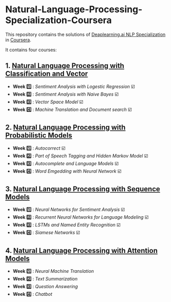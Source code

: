 # Natural-Language-Processing-Specialization-Coursera

This repository contains the solutions of [Deaplearning.ai NLP Specialization](https://www.coursera.org/specializations/natural-language-processing) in [Coursera](https://www.coursera.org/).

It contains four courses:
 ## 1. [Natural Language Processing with Classification and Vector](https://www.coursera.org/learn/classification-vector-spaces-in-nlp)
 
 - **Week :one:** : *Sentiment Analysis with Logestic Regression* :ballot_box_with_check:
 - **Week :two:** : *Sentiment Analysis with Naive Bayes* :ballot_box_with_check:
 - **Week :three:** : *Vector Space Model* :ballot_box_with_check:
 - **Week :four:** : *Machine Translation and Document search* :ballot_box_with_check:
 
    
    
 ## 2. [Natural Language Processing with Probabilistic Models](https://www.coursera.org/learn/probabilistic-models-in-nlp)
 
 - **Week :one:** : *Autocorrect* :ballot_box_with_check:
 - **Week :two:** : *Part of Speech Tagging and Hidden Markov Model* :ballot_box_with_check:
 - **Week :three:** : *Autocomplete and Language Models* :ballot_box_with_check:
 - **Week :four:** : *Word Emgedding with Neural Network* :ballot_box_with_check:
 
 
 ## 3. [Natural Language Processing with Sequence Models](https://www.coursera.org/learn/sequence-models-in-nlp)
 
 - **Week :one:** : *Neural Networks for Sentiment Analysis* :ballot_box_with_check:
 - **Week :two:** : *Recurrent Neural Networks for Language Modeling* :ballot_box_with_check:
 - **Week :three:** : *LSTMs and Named Entity Recognition* :ballot_box_with_check:
 - **Week :four:** : *Siamese Networks* :ballot_box_with_check:
 
 ## 4. [Natural Language Processing with Attention Models](https://www.coursera.org/learn/attention-models-in-nlp)

 - **Week :one:** : *Neural Machine Translation* 
 - **Week :two:** : *Text Summarization*
 - **Week :three:** : *Question Answering* 
 - **Week :four:** : *Chatbot* 
